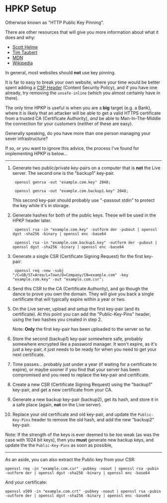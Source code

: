 
# HPKP Setup

Otherwise known as "HTTP Public Key Pinning".

There are other resources that will give you more information about what it does and why:

* [Scott Helme](https://scotthelme.co.uk/hpkp-http-public-key-pinning/)
* [Tim Taubert](https://timtaubert.de/blog/2014/10/http-public-key-pinning-explained/)
* [MDN](https://developer.mozilla.org/en/docs/Web/Security/Public_Key_Pinning)
* [Wikipedia](https://en.wikipedia.org/wiki/HTTP_Public_Key_Pinning)

In general, most websites should **not** use key pinning.

It is far to easy to break your own website, where your time would be better spent adding a [CSP Header](https://developer.mozilla.org/en-US/docs/Web/Security/CSP) (Content Security Policy), and if you have one already, try removing the `unsafe-inline` (which you almost certainly have in there).

The only time HPKP is useful is when you are a **big** target (e.g. a Bank), where it is likely that an attacker will be able to get a valid HTTPS certificate from a trusted CA (Certificate Authority), *and* be able to Man-In-The-Middle the connection for your customers (neither of these are easy).

Generally speaking, do you have more than one person managing your sever infrastructure?

If so, or you want to ignore this advice, the process I've found for implementing HPKP is below...

---

1. Generate two public/private key-pairs on a computer that is **not** the Live server. The second one is the "backup1" key-pair.

        openssl genrsa -out "example.com.key" 2048;

        openssl genrsa -out "example.com.backup1.key" 2048;

    This second key-pair should probably use "-passout stdin" to protect the key while it's in storage.

2. Generate hashes for both of the public keys. These will be used in the HPKP header later.

        openssl rsa -in "example.com.key" -outform der -pubout | openssl dgst -sha256 -binary | openssl enc -base64

        openssl rsa -in "example.com.backup1.key" -outform der -pubout | openssl dgst -sha256 -binary | openssl enc -base64

3. Generate a single CSR (Certificate Signing Request) for the first key-pair:

        openssl req -new -subj "/C=GB/ST=Area/L=Town/O=Company/CN=example.com" -key "example.com.key" -out "example.com.csr";

4. Send this CSR to the CA (Certificate Authority), and go though the dance to prove you own the domain. They will give you back a single certificate that will typically expire within a year or two.

5. On the Live server, upload and setup the first key-pair (and its certificate). At this point you can add the "Public-Key-Pins" header, using the two hashes you created in step 2.

    Note: **Only** the first key-pair has been uploaded to the server so far.

6. Store the second (backup1) key-pair somewhere safe, probably somewhere encrypted like a password manager. It won't expire, as it's just a key-pair, it just needs to be ready for when you need to get your next certificate.

7. Time passes... probably just under a year (if waiting for a certificate to expire), or maybe sooner if you find that your server has been compromised and you need to replace the key-pair and certificate.

8. Create a new CSR (Certificate Signing Request) using the "backup1" key-pair, and get a new certificate from your CA.

9. Generate a new backup key-pair (backup2), get its hash, and store it in a safe place (again, **not** on the Live server).

10. Replace your old certificate and old key-pair, and update the `Public-Key-Pins` header to remove the old hash, and add the new "backup2" key-pair.

Note: If the strength of the keys is ever deemed to be too weak (as was the case with 1024 bit keys), then you **must** generate new backup keys, and update the the `Public-Key-Pins` as soon as possible,

---

As an aside, you can also extract the Public key from your CSR:

	openssl req -in "example.com.csr" -pubkey -noout | openssl rsa -pubin -outform der | openssl dgst -sha256 -binary | openssl enc -base64

And your certificate:

	openssl x509 -in "example.com.crt" -pubkey -noout | openssl rsa -pubin -outform der | openssl dgst -sha256 -binary | openssl enc -base64
